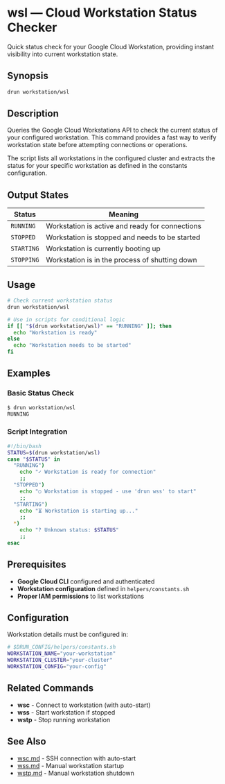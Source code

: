 # wsl — Cloud Workstation Status Checker

Quick status check for your Google Cloud Workstation, providing instant visibility into current workstation state.

## Synopsis

```bash
drun workstation/wsl
```

## Description

Queries the Google Cloud Workstations API to check the current status of your configured workstation. This command provides a fast way to verify workstation state before attempting connections or operations.

The script lists all workstations in the configured cluster and extracts the status for your specific workstation as defined in the constants configuration.

## Output States

| Status | Meaning |
|--------|---------|
| `RUNNING` | Workstation is active and ready for connections |
| `STOPPED` | Workstation is stopped and needs to be started |
| `STARTING` | Workstation is currently booting up |
| `STOPPING` | Workstation is in the process of shutting down |

## Usage

```bash
# Check current workstation status
drun workstation/wsl

# Use in scripts for conditional logic
if [[ "$(drun workstation/wsl)" == "RUNNING" ]]; then
  echo "Workstation is ready"
else
  echo "Workstation needs to be started"
fi
```

## Examples

### Basic Status Check
```bash
$ drun workstation/wsl
RUNNING
```

### Script Integration
```bash
#!/bin/bash
STATUS=$(drun workstation/wsl)
case "$STATUS" in
  "RUNNING")
    echo "✓ Workstation is ready for connection"
    ;;
  "STOPPED")
    echo "○ Workstation is stopped - use 'drun wss' to start"
    ;;
  "STARTING")
    echo "⏳ Workstation is starting up..."
    ;;
  *)
    echo "? Unknown status: $STATUS"
    ;;
esac
```

## Prerequisites

- **Google Cloud CLI** configured and authenticated
- **Workstation configuration** defined in `helpers/constants.sh`
- **Proper IAM permissions** to list workstations

## Configuration

Workstation details must be configured in:
```bash
# $DRUN_CONFIG/helpers/constants.sh
WORKSTATION_NAME="your-workstation"
WORKSTATION_CLUSTER="your-cluster"
WORKSTATION_CONFIG="your-config"
```

## Related Commands

- **wsc** - Connect to workstation (with auto-start)
- **wss** - Start workstation if stopped
- **wstp** - Stop running workstation

## See Also

- [wsc.md](./wsc.md) - SSH connection with auto-start
- [wss.md](./wss.md) - Manual workstation startup
- [wstp.md](./wstp.md) - Manual workstation shutdown
